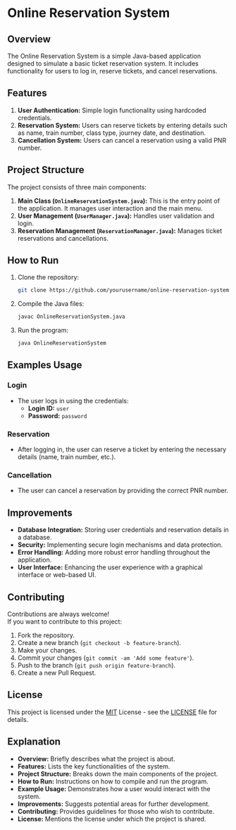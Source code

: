 
# Online Reservation System

## Overview

The Online Reservation System is a simple Java-based application designed to simulate a basic ticket reservation system. It includes functionality for users to log in, reserve tickets, and cancel reservations.

## Features

1. **User Authentication:** Simple login functionality using hardcoded credentials.
2. **Reservation System:** Users can reserve tickets by entering details such as name, train number, class type, journey date, and destination.
3. **Cancellation System:** Users can cancel a reservation using a valid PNR number.

## Project Structure

The project consists of three main components:
1. **Main Class (`OnlineReservationSystem.java`):** This is the entry point of the application. It manages user interaction and the main menu.
2. **User Management (`UserManager.java`):** Handles user validation and login.
3. **Reservation Management (`ReservationManager.java`):** Manages ticket reservations and cancellations.

## How to Run

1. Clone the repository:
    ```bash
    git clone https://github.com/yourusername/online-reservation-system.git
    ```
2. Compile the Java files:
    ```bash
    javac OnlineReservationSystem.java
    ```
3. Run the program:
    ```bash
    java OnlineReservationSystem
    ```

## Examples Usage
### Login

- The user logs in using the credentials:
    - **Login ID:** `user`
    - **Password:** `password`

### Reservation
- After logging in, the user can reserve a ticket by entering the necessary details (name, train number, etc.).

### Cancellation
- The user can cancel a reservation by providing the correct PNR number.




## Improvements

- **Database Integration:** Storing user credentials and reservation details in a database.
- **Security:** Implementing secure login mechanisms and data protection.
- **Error Handling:** Adding more robust error handling throughout the application.
- **User Interface:** Enhancing the user experience with a graphical interface or web-based UI.


## Contributing

Contributions are always welcome!  
If you want to contribute to this project:
1. Fork the repository.
2. Create a new branch (`git checkout -b feature-branch`).
3. Make your changes.
4. Commit your changes (`git commit -am 'Add some feature'`).
5. Push to the branch (`git push origin feature-branch`).
6. Create a new Pull Request.


## License

This project is licensed under the [MIT](https://github.com/manasvi711/Oasis_Infobyte/blob/main/LICENSE)  License - see the [LICENSE](LICENSE) file for details.




## Explanation

- **Overview:** Briefly describes what the project is about.
- **Features:** Lists the key functionalities of the system.
- **Project Structure:** Breaks down the main components of the project.
- **How to Run:** Instructions on how to compile and run the program.
- **Example Usage:** Demonstrates how a user would interact with the system.
- **Improvements:** Suggests potential areas for further development.
- **Contributing:** Provides guidelines for those who wish to contribute.
- **License:** Mentions the license under which the project is shared.